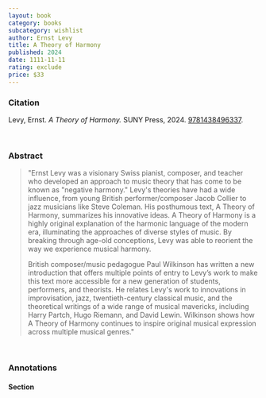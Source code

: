 ```yaml
---
layout: book
category: books
subcategory: wishlist
author: Ernst Levy
title: A Theory of Harmony
published: 2024
date: 1111-11-11
rating: exclude
price: $33
---
```


### Citation

Levy, Ernst. *A Theory of Harmony.* SUNY Press, 2024. [9781438496337](https://sunypress.edu/Books/A/A-Theory-of-Harmony3).

<br>

### Abstract

> "Ernst Levy was a visionary Swiss pianist, composer, and teacher who developed an approach to music theory that has come to be known as "negative harmony." Levy's theories have had a wide influence, from young British performer/composer Jacob Collier to jazz musicians like Steve Coleman. His posthumous text, A Theory of Harmony, summarizes his innovative ideas. A Theory of Harmony is a highly original explanation of the harmonic language of the modern era, illuminating the approaches of diverse styles of music. By breaking through age-old conceptions, Levy was able to reorient the way we experience musical harmony.
>
> British composer/music pedagogue Paul Wilkinson has written a new introduction that offers multiple points of entry to Levy’s work to make this text more accessible for a new generation of students, performers, and theorists. He relates Levy's work to innovations in improvisation, jazz, twentieth-century classical music, and the theoretical writings of a wide range of musical mavericks, including Harry Partch, Hugo Riemann, and David Lewin. Wilkinson shows how A Theory of Harmony continues to inspire original musical expression across multiple musical genres."

<br>

### Annotations

#### Section

<br>
